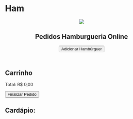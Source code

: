 # Ham

<!DOCTYPE html>
<html lang="pt-BR">
<head>
    <meta charset="UTF-8">
    <meta name="viewport" content="width=device-width, initial-scale=1.0">
    <title>Hamburgueria Online</title>
    <link rel="website icon" type="png" href="./Imagens/hambur gueria.png">
    <link rel="stylesheet" href="./c.css">
    <link rel="stylesheet"
    href="https://fonts.googleapis.com/css2?family=Material+Symbols+Outlined:opsz,wght,FILL,GRAD@24,400,0,0"/>
    <link rel="preconnect" href="https://fonts.googleapis.com">
    <link rel="preconnect" href="https://fonts.gstatic.com" crossorigin>
    <link href="https://fonts.googleapis.com/css2?family=Bebas+Neue&display=swap" rel="stylesheet">
</head>
<body class="bebas-neue-regular">
    <header>
        <nav class="nav-flex">
        <img src="./Imagens/LOGOSEMFUNDO.png" class="logo-imagem">
        <h1 class="text-align: center; title">Pedidos Hamburgueria Online</h1>
					<button class="but bebas-neue-regular" id="adicionar-hamburguer">Adicionar Hambúrguer</button>
        </nav>
    </header>
    <main>
        <div class="carrinho">
            <h2 class="font-size: 30px;">Carrinho</h2>
            <ul id="lista-carrinho"></ul>
            <p id="total">Total: R$ 0,00</p>
            <button class="button-finalizar bebas-neue-regular" onclick="finalizarPedido()">Finalizar Pedido</button>
        </div>
        <h2 class="tamanho-fonte-titulo">Cardápio:</h2>
        <div class="menu">
            </div>
        </div>
    </main>    
    <script src="./j.js"></script>
</body> 
</html>
